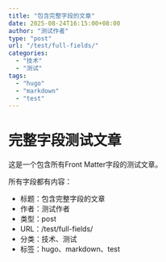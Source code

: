 ```yaml
---
title: "包含完整字段的文章"
date: 2025-08-24T16:15:00+08:00
author: "测试作者"
type: "post"
url: "/test/full-fields/"
categories:
  - "技术"
  - "测试"
tags:
  - "hugo"
  - "markdown"
  - "test"
---
```


# 完整字段测试文章

这是一个包含所有Front Matter字段的测试文章。

所有字段都有内容：
- 标题：包含完整字段的文章
- 作者：测试作者
- 类型：post
- URL：/test/full-fields/
- 分类：技术、测试
- 标签：hugo、markdown、test